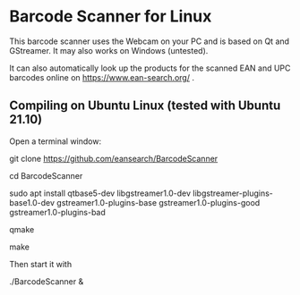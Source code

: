 # Barcode Scanner for Linux

This barcode scanner uses the Webcam on your PC and is based on Qt and GStreamer. It may also works on Windows (untested).

It can also automatically look up the products for the scanned EAN and UPC barcodes online on https://www.ean-search.org/ .

## Compiling on Ubuntu Linux (tested with Ubuntu 21.10)

Open a terminal window:

git clone https://github.com/eansearch/BarcodeScanner

cd BarcodeScanner

sudo apt install qtbase5-dev libgstreamer1.0-dev libgstreamer-plugins-base1.0-dev gstreamer1.0-plugins-base gstreamer1.0-plugins-good gstreamer1.0-plugins-bad

qmake

make

Then start it with

./BarcodeScanner &

